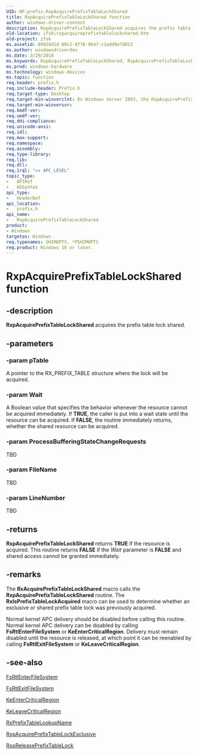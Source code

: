 ```yaml
---
UID: NF:prefix.RxpAcquirePrefixTableLockShared
title: RxpAcquirePrefixTableLockShared function
author: windows-driver-content
description: RxpAcquirePrefixTableLockShared acquires the prefix table lock shared.
old-location: ifsk\rxpacquireprefixtablelockshared.htm
old-project: ifsk
ms.assetid: 89924d1d-80c2-4778-9647-c3add9e7d013
ms.author: windowsdriverdev
ms.date: 3/29/2018
ms.keywords: RxpAcquirePrefixTableLockShared, RxpAcquirePrefixTableLockShared function [Installable File System Drivers], ifsk.rxpacquireprefixtablelockshared, prefix/RxpAcquirePrefixTableLockShared, rxref_340b65e8-2dba-4895-8cdf-e3464d14f5a3.xml
ms.prod: windows-hardware
ms.technology: windows-devices
ms.topic: function
req.header: prefix.h
req.include-header: Prefix.h
req.target-type: Desktop
req.target-min-winverclnt: On Windows Server 2003, the RxpAcquirePrefixTableLockShared routine is implemented as a macro. This routine is only available onWindows XP and Windows 2000.
req.target-min-winversvr: 
req.kmdf-ver: 
req.umdf-ver: 
req.ddi-compliance: 
req.unicode-ansi: 
req.idl: 
req.max-support: 
req.namespace: 
req.assembly: 
req.type-library: 
req.lib: 
req.dll: 
req.irql: "<= APC_LEVEL"
topic_type:
-	APIRef
-	kbSyntax
api_type:
-	HeaderDef
api_location:
-	prefix.h
api_name:
-	RxpAcquirePrefixTableLockShared
product:
- Windows
targetos: Windows
req.typenames: SHIMOPTS, *PSHIMOPTS
req.product: Windows 10 or later.
---
```


# RxpAcquirePrefixTableLockShared function


## -description


<b>RxpAcquirePrefixTableLockShared</b> acquires the prefix table lock shared. 


## -parameters




### -param pTable

A pointer to the RX_PREFIX_TABLE structure where the lock will be acquired.


### -param Wait

A Boolean value that specifies the behavior whenever the resource cannot be acquired immediately. If <b>TRUE</b>, the caller is put into a wait state until the resource can be acquired. If <b>FALSE</b>, the routine immediately returns, whether the shared resource can be acquired. 


### -param ProcessBufferingStateChangeRequests

TBD


### -param FileName

TBD


### -param LineNumber

TBD




## -returns



<b>RxpAcquirePrefixTableLockShared</b> returns <b>TRUE</b> if the resource is acquired. This routine returns <b>FALSE</b> if the <i>Wait</i> parameter is <b>FALSE</b> and shared access cannot be granted immediately.




## -remarks



The <b>RxAcquirePrefixTableLockShared</b> macro calls the <b>RxpAcquirePrefixTableLockShared</b> routine. The <b>RxIsPrefixTableLockAcquired</b> macro can be used to determine whether an exclusive or shared prefix table lock was previously acquired. 

Normal kernel APC delivery should be disabled before calling this routine. Normal kernel APC delivery can be disabled by calling <b>FsRtlEnterFileSystem</b> or <b>KeEnterCriticalRegion</b>. Delivery must remain disabled until the resource is released, at which point it can be reenabled by calling <b>FsRtlExitFileSystem</b> or <b>KeLeaveCriticalRegion</b>.




## -see-also




<a href="https://msdn.microsoft.com/library/windows/hardware/ff545900">FsRtlEnterFileSystem</a>



<a href="https://msdn.microsoft.com/library/windows/hardware/ff545908">FsRtlExitFileSystem</a>



<a href="https://msdn.microsoft.com/library/windows/hardware/ff552021">KeEnterCriticalRegion</a>



<a href="https://msdn.microsoft.com/library/windows/hardware/ff552964">KeLeaveCriticalRegion</a>



<a href="https://msdn.microsoft.com/library/windows/hardware/ff554632">RxPrefixTableLookupName</a>



<a href="https://msdn.microsoft.com/library/windows/hardware/ff554595">RxpAcquirePrefixTableLockExclusive</a>



<a href="https://msdn.microsoft.com/library/windows/hardware/ff554637">RxpReleasePrefixTableLock</a>
 

 

